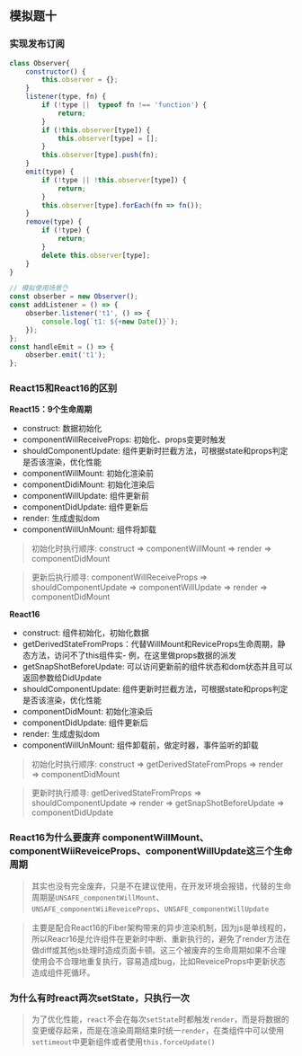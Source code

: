 ## 模拟题十

### 实现发布订阅

``` javascript
class Observer{
    constructor() {
        this.observer = {};
    }
    listener(type, fn) {
        if (!type ||  typeof fn !== 'function') {
            return;
        }
        if (!this.observer[type]) {
            this.observer[type] = [];
        }
        this.observer[type].push(fn);
    }
    emit(type) {
        if (!type || !this.observer[type]) {
            return;
        }
        this.observer[type].forEach(fn => fn());
    }
    remove(type) {
        if (!type) {
            return;
        }
        delete this.observer[type];
    }
}

// 模拟使用场景👌
const obserber = new Observer();
const addListener = () => {
    obserber.listener('t1', () => {
        console.log(`t1: ${+new Date()}`);
    });
};
const handleEmit = () => {
    obserber.emit('t1');
};
```

### React15和React16的区别

**React15：9个生命周期**
- construct: 数据初始化
- componentWillReceiveProps: 初始化、props变更时触发
- shouldComponentUpdate: 组件更新时拦截方法，可根据state和props判定是否该渲染，优化性能
- componentWillMount: 初始化渲染前
- componentDidiMount: 初始化渲染后
- componentWillUpdate: 组件更新前
- componentDidUpdate: 组件更新后
- render: 生成虚拟dom
- componentWillUnMount: 组件将卸载

> 初始化时执行顺序: construct => componentWillMount => render => componentDidMount

> 更新后执行顺寻: componentWillReceiveProps => shouldComponentUpdate => componentWillUpdate => render => componentDidMount

**React16**
- construct: 组件初始化，初始化数据
- getDerivedStateFromProps：代替WillMount和ReviceProps生命周期，静态方法，访问不了this组件实- 例，在这里做props数据的派发
- getSnapShotBeforeUpdate: 可以访问更新前的组件状态和dom状态并且可以返回参数给DidUpdate
- shouldComponentUpdate: 组件更新时拦截方法，可根据state和props判定是否该渲染，优化性能
- componentDidMount: 初始化渲染后
- componentDidUpdate: 组件更新后
- render: 生成虚拟dom
- componentWillUnMount: 组件卸载前，做定时器，事件监听的卸载

> 初始化时执行顺序: construct => getDerivedStateFromProps => render => componentDidMount

> 更新时执行顺寻: getDerivedStateFromProps => shouldComponentUpdate => render => getSnapShotBeforeUpdate => componentDidUpdate


### React16为什么要废弃 componentWillMount、componentWiiReveiceProps、componentWillUpdate这三个生命周期

> 其实也没有完全废弃，只是不在建议使用，在开发环境会报错，代替的生命周期是`UNSAFE_componentWillMount`、`UNSAFE_componentWiiReveiceProps`、`UNSAFE_componentWillUpdate`

> 主要是配合React16的Fiber架构带来的异步渲染机制，因为js是单线程的，所以Reacr16是允许组件在更新时中断、重新执行的，避免了render方法在做diff或其他js处理时造成页面卡顿。这三个被废弃的生命周期如果不合理使用会不合理地重复执行，容易造成bug，比如ReveiceProps中更新状态造成组件死循环。

### 为什么有时react两次setState，只执行一次

> 为了优化性能，`react`不会在每次`setState`时都触发`render`，而是将数据的变更缓存起来，而是在渲染周期结束时统一`render`，在类组件中可以使用`settimeout`中更新组件或者使用`this.forceUpdate()`

